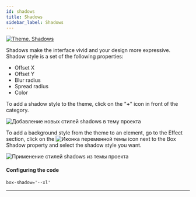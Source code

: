 ```yaml
---
id: shadows
title: Shadows
sidebar_label: Shadows
---
```


[![Theme. Shadows](https://img.youtube.com/vi/CDqjqIX7D0A/0.jpg)](https://www.youtube.com/watch?v=CDqjqIX7D0A)

Shadows make the interface vivid and your design more expressive. Shadow style is a set of the following properties:

-   Offset X
-   Offset Y
-   Blur radius
-   Spread radius
-   Color

To add a shadow style to the theme, click on the "**+**" icon in front of the category.

![Добавление новых стилей shadows в тему проекта](https://uploads.quarkly.io/landing/docs-theme-panel-shadow-styles-create.png)

To add a background style from the theme to an element, go to the Effect section, click on the
![Иконка переменной темы](https://uploads.quarkly.io/landing/docs-theme-variables-icon.svg?v=1)
icon next to the Box Shadow property and select the shadow style you want.

![Применение стилей shadows из темы проекта](https://uploads.quarkly.io/landing/docs-theme-panel-shadow-styles-apply.png)

#### Configuring the code

```
box-shadow='--xl'
```

---
